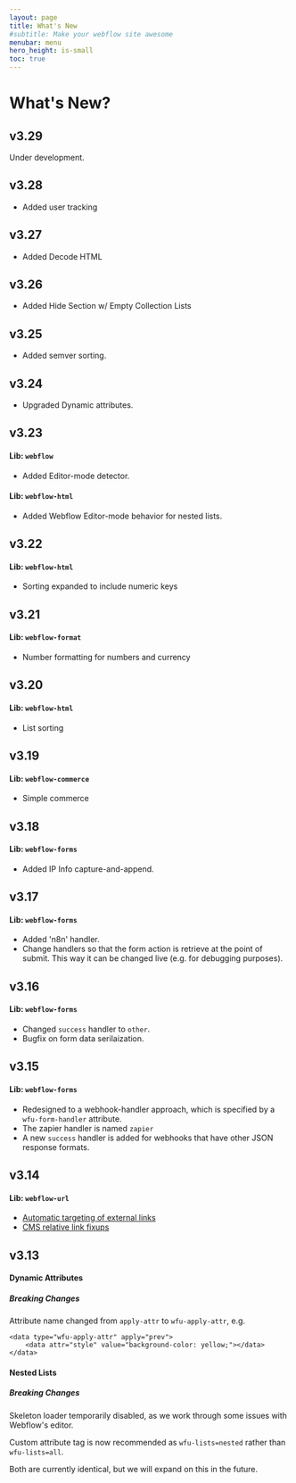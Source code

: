 ```yaml
---
layout: page
title: What's New
#subtitle: Make your webflow site awesome
menubar: menu
hero_height: is-small
toc: true
---
```


# What's New?


## v3.29

Under development. 

## v3.28

- Added user tracking

## v3.27

- Added Decode HTML

## v3.26

- Added Hide Section w/ Empty Collection Lists

## v3.25

- Added semver sorting.

## v3.24

- Upgraded Dynamic attributes.

## v3.23

#### Lib: `webflow`

- Added Editor-mode detector.

#### Lib: `webflow-html`

- Added Webflow Editor-mode behavior for nested lists.

## v3.22

#### Lib: `webflow-html`

- Sorting expanded to include numeric keys

## v3.21

#### Lib: `webflow-format`

- Number formatting for numbers and currency

## v3.20

#### Lib: `webflow-html`

- List sorting

## v3.19

#### Lib: `webflow-commerce`

- Simple commerce

## v3.18

#### Lib: `webflow-forms`

- Added IP Info capture-and-append.

## v3.17

#### Lib: `webflow-forms`

- Added 'n8n' handler.
- Change handlers so that the form action is retrieve at the point of submit.
This way it can be changed live (e.g. for debugging purposes).

## v3.16

#### Lib: `webflow-forms`

- Changed `success` handler to `other`. 
- Bugfix on form data serilaization. 

## v3.15

#### Lib: `webflow-forms`

- Redesigned to a webhook-handler approach, which is specified by a `wfu-form-handler` attribute.
- The zapier handler is named `zapier`
- A new `success` handler is added for webhooks that have other JSON response formats. 

## v3.14

#### Lib: `webflow-url`

- [Automatic targeting of external links](/docs/webflow-url/link-targeting/)
- [CMS relative link fixups](https://wfu.sygnal.com/docs/webflow-url/cms-fixups/)

## v3.13

#### Dynamic Attributes

##### Breaking Changes

Attribute name changed from `apply-attr` to `wfu-apply-attr`, e.g. 

```
<data type="wfu-apply-attr" apply="prev">
    <data attr="style" value="background-color: yellow;"></data>
</data>
```

#### Nested Lists

##### Breaking Changes

Skeleton loader temporarily disabled, as we work through some issues with Webflow's editor. 

Custom attribute tag is now recommended as `wfu-lists=nested` rather than `wfu-lists=all`.

Both are currently identical, but we will expand on this in the future.
